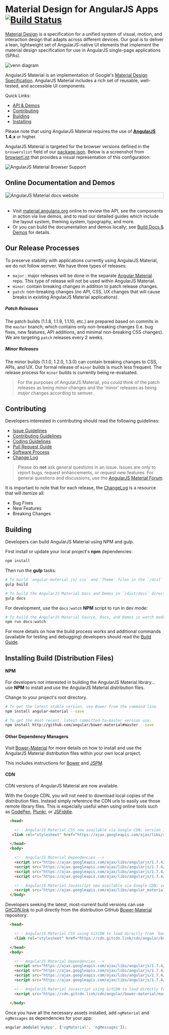 # Material Design for AngularJS Apps [![Build Status](https://travis-ci.org/angular/material.svg)](https://travis-ci.org/angular/material)

[Material Design](https://material.io/) is a specification for a
unified system of visual, motion, and interaction design that adapts across different devices. Our
goal is to deliver a lean, lightweight set of AngularJS-native UI elements that implement the
material design specification for use in AngularJS single-page applications (SPAs).

![venn diagram](https://cloud.githubusercontent.com/assets/210413/5077572/30dfc2f0-6e6a-11e4-9723-07c918128f4f.png)

AngularJS Material is an implementation of Google's [Material Design Specification](https://material.io/guidelines/material-design/).
AngularJS Material includes a rich set of reusable, well-tested, and accessible UI components.

Quick Links:

*  [API & Demos](#demos)
*  [Contributing](#contributing)
*  [Building](#building)
*  [Installing](#installing)


Please note that using AngularJS Material requires the use of **[AngularJS](https://angularjs.org/)
1.4.x** or higher.

AngularJS Material is targeted for the browser versions defined in the `broswerslist` field
of our [package.json](package.json). Below is a screenshot from 
[browserl.ist](http://browserl.ist/?q=%3E+0.5%25%2C+last+2+versions%2C+Firefox+ESR%2C+not+ie+%3C%3D+10%2C+not+ie_mob+%3C%3D+10%2C+not+bb+%3C%3D+10%2C+not+op_mob+%3C%3D+12.1)
that provides a visual representation of this configuration:

![AngularJS Material Browser Support](https://user-images.githubusercontent.com/3506071/41875080-d3096d7a-7897-11e8-8838-2bf7473c9502.png)

## <a name="demos"></a> Online Documentation and Demos

<div style="border: 1px solid #ccc">
  <img src="https://user-images.githubusercontent.com/3506071/39335179-ef92562e-497f-11e8-9f27-e23dc3a868f9.png" alt="AngularJS Material docs website" style="display:block;">
</div><br>

- Visit [material.angularjs.org](https://material.angularjs.org/) online to review the API, see the
  components in action via live demos, and to read our detailed guides which include the layout system,
  theming system, typography, and more.
- Or you can build the documentation and demos locally; see
  [Build Docs & Demos](https://github.com/angular/material/tree/master/docs/README.md) for details.


## <a name="releasing"></a> Our Release Processes

To preserve stability with applications currently using AngularJS Material, we do not follow semver.
We have three types of releases:

*  `major` :  major releases will be done in the separate [Angular Material](https://github.com/angular/material2) repo.
 This type of release will not be used within AngularJS Material.
*  `minor`:  contain breaking changes in addition to patch release changes.
*  `patch`:  non-breaking changes (no API, CSS, UX changes that will cause breaks in existing AngularJS Material applications).

##### Patch Releases

The patch builds (1.1.8, 1.1.9, 1.1.10, etc.) are prepared based on commits in the `master` branch;
which contains only non-breaking changes (I.e. bug fixes, new features, API additions, and minimal
non-breaking CSS changes). We are targeting `patch` releases every 2 weeks.

##### Minor Releases

The minor builds (1.1.0, 1.2.0, 1.3.0) can contain breaking changes to CSS, APIs, and UX.
Our formal release of `minor` builds is much less frequent. The release process for `minor` builds is currently
being re-evaluated.

> For the purposes of AngularJS Material, you *could* think of the patch releases as being *minor* changes
and the 'minor' releases as being *major* changes according to semver.

## <a name="contributing"></a> Contributing

Developers interested in contributing should read the following guidelines:

- [Issue Guidelines](.github/CONTRIBUTING.md#submit)
- [Contributing Guidelines](.github/CONTRIBUTING.md)
- [Coding Guidelines](docs/guides/CODING.md)
- [Pull Request Guide](docs/guides/PULL_REQUESTS.md)
- [Software Process](docs/guides/COMMIT_LEVELS.md)
- [Change Log](CHANGELOG.md)

> Please do **not** ask general questions in an issue. Issues are only to report bugs, request
  enhancements, or request new features. For general questions and discussions, use the
  [AngularJS Material Forum](https://groups.google.com/forum/#!forum/ngmaterial).

It is important to note that for each release, the [ChangeLog](CHANGELOG.md) is a resource that will
itemize all:

- Bug Fixes
- New Features
- Breaking Changes

## <a name="building"></a> Building

Developers can build AngularJS Material using NPM and gulp.

First install or update your local project's **npm** dependencies:

```bash
npm install
```

Then run the **gulp** tasks:

```bash
# To build `angular-material.js/.css` and `Theme` files in the `/dist` directory
gulp build

# To build the AngularJS Material Docs and Demos in `/dist/docs` directory
gulp docs
```

For development, use the `docs:watch` **NPM** script to run in dev mode:

```bash
# To build the AngularJS Material Source, Docs, and Demos in watch mode
npm run docs:watch
```

For more details on how the build process works and additional commands (available for testing and
debugging) developers should read the [Build Guide](docs/guides/BUILD.md).

## <a name="installing"></a> Installing Build (Distribution Files)

#### NPM

For developers not interested in building the AngularJS Material library... use **NPM** to install
and use the AngularJS Material distribution files.

Change to your project's root directory.

```bash
# To get the latest stable version, use Bower from the command line.
npm install angular-material --save

# To get the most recent, latest committed-to-master version use:
npm install http://github.com/angular/bower-material#master --save
```

#### Other Dependency Managers

Visit [Bower-Material](https://github.com/angular/bower-material/blob/master/README.md) for more
details on how to install and use the AngularJS Material distribution files within your own local
project.

This includes instructions for [Bower](https://github.com/angular/bower-material#bower)
and [JSPM](https://github.com/angular/bower-material#jspm).

#### CDN

CDN versions of AngularJS Material are now available.

With the Google CDN, you will not need to download local copies of the distribution files. Instead
simply reference the CDN urls to easily use those remote library files. This is especially useful
when using online tools such as [CodePen](http://codepen.io/), [Plunkr](http://plnkr.co/), or
[JSFiddle](http://jsfiddle.net/).

```html
  <head>

    <!-- AngularJS Material CSS now available via Google CDN; version 1.1.9 used here -->
   <link rel="stylesheet" href="https://ajax.googleapis.com/ajax/libs/angular_material/1.1.9/angular-material.min.css">

  </head>
  <body>

    <!-- AngularJS Material Dependencies -->
    <script src="https://ajax.googleapis.com/ajax/libs/angularjs/1.7.4/angular.min.js"></script>
    <script src="https://ajax.googleapis.com/ajax/libs/angularjs/1.7.4/angular-animate.min.js"></script>
    <script src="https://ajax.googleapis.com/ajax/libs/angularjs/1.7.4/angular-aria.min.js"></script>
    <script src="https://ajax.googleapis.com/ajax/libs/angularjs/1.7.4/angular-messages.min.js"></script>

    <!-- AngularJS Material Javascript now available via Google CDN; version 1.1.10 used here -->
    <script src="https://ajax.googleapis.com/ajax/libs/angular_material/1.1.10/angular-material.min.js"></script>
  </body>
```

Developers seeking the latest, most-current build versions can use [GitCDN.link](https://cdn.gitcdn.link/) to
pull directly from the distribution GitHub
[Bower-Material](https://github.com/angular/bower-material) repository:

```html
  <head>

    <!-- AngularJS Material CSS using GitCDN to load directly from `bower-material/master` -->
    <link rel="stylesheet" href="https://cdn.gitcdn.link/cdn/angular/bower-material/master/angular-material.css">

  </head>
  <body>

    <!-- AngularJS Material Dependencies -->
    <script src="https://ajax.googleapis.com/ajax/libs/angularjs/1.7.4/angular.js"></script>
    <script src="https://ajax.googleapis.com/ajax/libs/angularjs/1.7.4/angular-animate.js"></script>
    <script src="https://ajax.googleapis.com/ajax/libs/angularjs/1.7.4/angular-aria.js"></script>
    <script src="https://ajax.googleapis.com/ajax/libs/angularjs/1.7.4/angular-messages.min.js"></script>

    <!-- AngularJS Material Javascript using GitCDN to load directly from `bower-material/master` -->
    <script src="https://cdn.gitcdn.link/cdn/angular/bower-material/master/angular-material.js"></script>

  </body>
```

Once you have all the necessary assets installed, add `ngMaterial` and `ngMessages` as dependencies for your app:

```javascript
angular.module('myApp', ['ngMaterial', 'ngMessages']);
```

